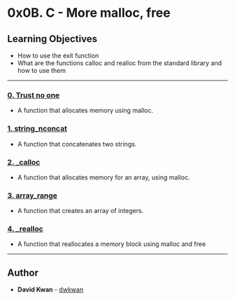 # 0x0B. C - More malloc, free

## Learning Objectives

* How to use the exit function
* What are the functions calloc and realloc from the standard library and how to use them

---

### [0. Trust no one](./0-malloc_checked.c)
* A function that allocates memory using malloc.


### [1. string_nconcat](./1-string_nconcat.c)
* A function that concatenates two strings.


### [2. _calloc](./2-calloc.c)
* A function that allocates memory for an array, using malloc.


### [3. array_range](./3-array_range.c)
* A function that creates an array of integers.


### [4. _realloc](./100-realloc.c)
* A function that reallocates a memory block using malloc and free

---

## Author
* **David Kwan** - [dwkwan](https://github.com/dwkwan)